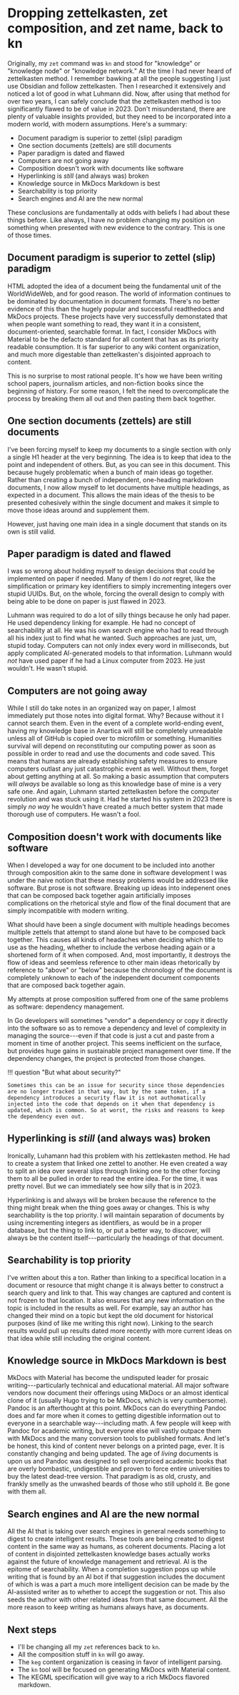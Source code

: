 # Dropping zettelkasten, zet composition, and zet name, back to kn

Originally, my `zet` command was `kn` and stood for "knowledge" or "knowledge node" or "knowledge network." At the time I had never heard of zettelkasten method. I remember bawking at all the people suggesting I just use Obsidian and follow zettelkasten. Then I researched it extensively and noticed a lot of good in what Luhmann did. Now, after using that method for over two years, I can safely conclude that the zettelkasten method is too significantly flawed to be of value in 2023. Don't misunderstand, there are plenty of valuable insights provided, but they need to be incorporated into a modern world, with modern assumptions. Here's a summary:

* Document paradigm is superior to zettel (slip) paradigm
* One section documents (zettels) are still documents
* Paper paradigm is dated and flawed
* Computers are not going away
* Composition doesn't work with documents like software
* Hyperlinking is *still* (and always was) broken
* Knowledge source in MkDocs Markdown is best
* Searchability is top priority
* Search engines and AI are the new normal

These conclusions are fundamentally at odds with beliefs I had about these things before. Like always, I have no problem changing my position on something when presented with new evidence to the contrary. This is one of those times.

## Document paradigm is superior to zettel (slip) paradigm

HTML adopted the idea of a document being the fundamental unit of the WorldWideWeb, and for good reason. The world of information continues to be dominated by documentation in document formats. There's no better evidence of this than the hugely popular and successful readthedocs and MkDocs projects. These projects have very successfully demonstated that when people want something to read, they want it in a consistent, document-oriented, searchable format. In fact, I consider MkDocs with Material to be the defacto standard for all content that has as its priority readable consumption. It is far superior to any wiki content organization, and much more digestable than zettelkasten's disjointed approach to content.

This is no surprise to most rational people. It's how we have been writing school papers, journalism articles, and non-fiction books since the beginning of history. For some reason, I felt the need to overcomplicate the process by breaking them all out and then pasting them back together.

## One section documents (zettels) are still documents

I've been forcing myself to keep my documents to a single section with only a single H1 header at the very beginning. The idea is to keep that idea to the point and independent of others. But, as you can see in this document. This because hugely problematic when a bunch of main ideas go together. Rather than creating a bunch of independent, one-heading markdown documents, I now allow myself to let documents have multiple headings, as expected in a document. This allows the main ideas of the thesis to be presented cohesively within the single document and makes it simple to move those ideas around and supplement them. 

However, just having one main idea in a single document that stands on its own is still valid. 

## Paper paradigm is dated and flawed

I was so wrong about holding myself to design decisions that could be implemented on paper if needed. Many of them I do *not* regret, like the simplification or primary key identifiers to simply incrementing integers over stupid UUIDs. But, on the whole, forcing the overall design to comply with being able to be done on paper is just flawed in 2023.

Luhmann was required to do a lot of silly things because he only had paper. He used dependency linking for example. He had no concept of searchability at all. He was his own search engine who had to read through all his index just to find what he wanted. Such approaches are just, um, stupid today. Computers can not only index every word in milliseconds, but apply complicated AI-generated models to that information. Luhmann would *not* have used paper if he had a Linux computer from 2023. He just wouldn't. He wasn't stupid.

## Computers are not going away

While I still do take notes in an organized way on paper, I almost immediately put those notes into digital format. Why? Because without it I cannot search them. Even in the event of a complete world-ending event, having my knowledge base in Anartica will still be completely unreadable unless all of GitHub is copied over to microfilm or something. Humanities survival will depend on reconstituting our computing power as soon as possible in order to read and use the documents and code saved. This means that humans are already establishing safety measures to ensure computers outlast any just catastrophic event as well. Without them, forget about getting anything at all. So making a basic assumption that computers will *always* be available so long as this knowledge base of mine is a very safe one. And again, Luhmann started zettelkasten before the computer revolution and was stuck using it. Had he started his system in 2023 there is simply *no way* he wouldn't have created a much better system that made thorough use of computers. He wasn't a fool.

## Composition doesn't work with documents like software

When I developed a way for one document to be included into another through composition akin to the same done in software development I was under the naive notion that these messy problems would be addressed like software. But prose is not software. Breaking up ideas into indepenent ones that can be composed back together again artificially imposes complications on the rhetorical style and flow of the final document that are simply incompatible with modern writing. 

What should have been a single document with multiple headings becomes multiple zettels that attempt to stand alone but have to be composed back together. This causes all kinds of headaches when deciding which title to use as the heading, whether to include the verbose heading again or a shortened form of it when composed. And, most importantly, it destroys the flow of ideas and seemless reference to other main ideas rhetorically by reference to "above" or "below" because the chronology of the document is completely unknown to each of the independent document components that are composed back together again.

My attempts at prose composition suffered from one of the same problems as software: dependency management. 

In Go developers will sometimes "vendor" a dependency or copy it directly into the software so as to remove a dependency and level of complexity in managing the source---even if that code is just a cut and paste from a moment in time of another project. This seems inefficient on the surface, but provides huge gains in sustainable project management over time. If the dependency changes, the project is protected from those changes. 

!!! question "But what about security?"

    Sometimes this can be an issue for security since those dependencies are no longer tracked in that way, but by the same token, if a dependency introduces a security flaw it is not authomatically injected into the code that depends on it when that dependency is updated, which is common. So at worst, the risks and reasons to keep the dependency even out.

## Hyperlinking is *still* (and always was) broken

Ironically, Luhamann had this problem with his zettlekasten method. He had to create a system that linked one zettel to another. He even created a way to split an idea over several slips through linking one to the other forcing them to all be pulled in order to read the entire idea. For the time, it was pretty novel. But we can immediately see how silly that is in 2023. 

Hyperlinking is and always will be broken because the reference to the thing might break when the thing goes away or changes. This is why searchability is the top priority. I will maintain separation of documents by using incrementing integers as identifiers, as would be in a proper database, but the thing to link to, or put a better way, to discover, will always be the content itself---particularly the headings of that document.

## Searchability is top priority

I've written about this a ton. Rather than linking to a specifical location in a document or resource that might change it is always better to construct a search query and link to that. This way changes are captured and content is not frozen to that location. It also ensures that any new information on the topic is included in the results as well. For example, say an author has changed their mind on a topic but kept the old document for historical purposes (kind of like me writing this right now). Linking to the search results would pull up results dated more recently with more current ideas on that idea while still including the original content.

## Knowledge source in MkDocs Markdown is best

MkDocs with Material has become the undisputed leader for prosaic writing---particularly technical and educational material. All major software vendors now document their offerings using MkDocs or an almost identical clone of it (usually Hugo trying to be MkDocs, which is very cumbersome). Pandoc is an afterthought at this point. MkDocs can do everything Pandoc does and far more when it comes to getting digestible information out to everyone in a searchable way---including math. A few people will keep with Pandoc for academic writing, but everyone else will vastly outpace them with MkDocs and the many conversion tools to published formats. And let's be honest, this kind of content never belongs on a printed page, ever. It is constantly changing and being updated. The age of *living* documents is upon us and Pandoc was designed to sell overpriced academic books that are overly bombastic, undigestible and proven to force entire universities to buy the latest dead-tree version. That paradigm is as old, crusty, and frankly smelly as the unwashed beards of those who still uphold it.  Be gone with them all.

## Search engines and AI are the new normal

All the AI that is taking over search engines in general needs something to digest to create intelligent results. These tools are being created to digest content in the same way as humans, as coherent documents. Placing a lot of content in disjointed zettelkasten knowledge bases actually works against the future of knowledge management and retrieval. AI is the epitome of searchability. When a completion suggestion pops up while writing that is found by an AI bot if that suggestion includes the document of which is was a part a much more intelligent decision can be made by the AI-assisted writer as to whether to accept the suggestion or not. This also seeds the author with other related ideas from that same document. All the more reason to keep writing as humans always have, as documents.

## Next steps

* I'll be changing all my `zet` references back to `kn`.
* All the composition stuff in `kn` will go away.
* The `keg` content organization is ceasing in favor of intelligent parsing.
* The `kn` tool will be focused on generating MkDocs with Material content.
* The KEGML specification will give way to a rich MkDocs flavored markdown.
